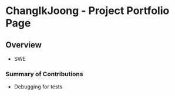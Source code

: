 # ChangIkJoong - Project Portfolio Page

## Overview
- SWE

### Summary of Contributions
- Debugging for tests